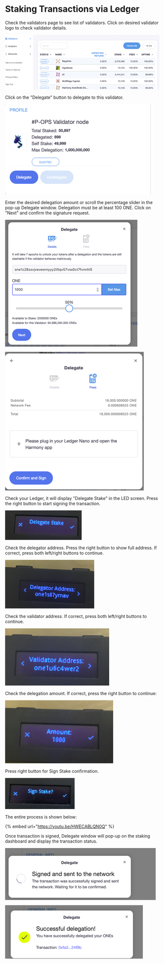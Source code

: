 # Staking Transactions via Ledger

Check the validators page to see list of validators. Click on desired validator logo to check validator details.

![](<../../../../../../.gitbook/assets/image (93).png>)

Click on the "Delegate" button to delegate to this validator.

![](<../../../../../../.gitbook/assets/image (94).png>)

Enter the desired delegation amount or scroll the percentage slider in the pop-up Delegate window. Delegation must be at least 100 ONE. Click on "Next" and confirm the signature request.

![](<../../../../../../.gitbook/assets/image (45).png>)

![](<../../../../../../.gitbook/assets/image (96).png>)

Check your Ledger, it will display "Delegate Stake" in the LED screen. Press the right button to start signing the transaction.

![](<../../../../../../.gitbook/assets/image (97).png>)

Check the delegator address. Press the right button to show full address. If correct, press both left/right buttons to continue.

![](<../../../../../../.gitbook/assets/image (98).png>)

Check the validator address. If correct, press both left/right buttons to continue.

![](<../../../../../../.gitbook/assets/image (100).png>)

Check the delegation amount. If correct, press the right button to continue:

![](<../../../../../../.gitbook/assets/image (101).png>)

Press right button for Sign Stake confirmation.

![](<../../../../../../.gitbook/assets/image (130).png>)

The entire process is shown below:

{% embed url="https://youtu.be/HWECABLQN0Q" %}

Once transaction is signed, Delegate window will pop-up on the staking dashboard and display the transaction status.

![](<../../../../../../.gitbook/assets/image (62).png>)

![](<../../../../../../.gitbook/assets/image (63).png>)
